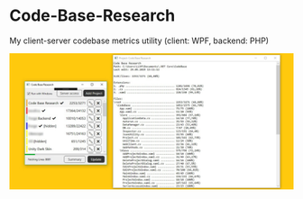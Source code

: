 # Code-Base-Research
My client-server codebase metrics utility (client: WPF, backend: PHP)

![GUI](Media/Demo.jpg) 
